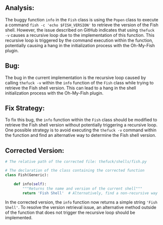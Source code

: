 ## Analysis:
The buggy function `info` in the `Fish` class is using the `Popen` class to execute a command `fish -c 'echo $FISH_VERSION'` to retrieve the version of the Fish shell. However, the issue described on GitHub indicates that using `thefuck -v` causes a recursive loop due to the implementation of this function. This recursive loop is triggered by the command execution within the function, potentially causing a hang in the initialization process with the Oh-My-Fish plugin.

## Bug:
The bug in the current implementation is the recursive loop caused by calling `thefuck -v` within the `info` function of the `Fish` class while trying to retrieve the Fish shell version. This can lead to a hang in the shell initialization process with the Oh-My-Fish plugin.

## Fix Strategy:
To fix this bug, the `info` function within the `Fish` class should be modified to retrieve the Fish shell version without potentially triggering a recursive loop. One possible strategy is to avoid executing the `thefuck -v` command within the function and find an alternative way to determine the Fish shell version.

## Corrected Version:
```python
# The relative path of the corrected file: thefuck/shells/fish.py

# The declaration of the class containing the corrected function
class Fish(Generic):
    
    def info(self):
        """Returns the name and version of the current shell"""
        return 'Fish Shell'  # Alternatively, find a non-recursive way to fetch the version

``` 

In the corrected version, the `info` function now returns a simple string `'Fish Shell'`. To resolve the version retrieval issue, an alternative method outside of the function that does not trigger the recursive loop should be implemented.